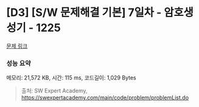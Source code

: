 # [D3] [S/W 문제해결 기본] 7일차 - 암호생성기 - 1225 

[문제 링크](https://swexpertacademy.com/main/code/problem/problemDetail.do?contestProbId=AV14uWl6AF0CFAYD) 

### 성능 요약

메모리: 21,572 KB, 시간: 115 ms, 코드길이: 1,029 Bytes



> 출처: SW Expert Academy, https://swexpertacademy.com/main/code/problem/problemList.do